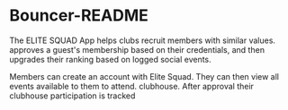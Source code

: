 # Bouncer-README

The ELITE SQUAD App helps clubs recruit members with similar values.  approves a guest's membership based on their credentials, and then upgrades their ranking based on logged social events. 


Members can create an account with Elite Squad. They can then view all events available to them to attend.  clubhouse. After approval their clubhouse participation is tracked 
